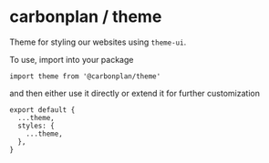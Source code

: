 # carbonplan / theme

Theme for styling our websites using `theme-ui`.

To use, import into your package

```
import theme from '@carbonplan/theme'
```

and then either use it directly or extend it for further customization

```
export default {
  ...theme,
  styles: {
    ...theme,
  },
}
```